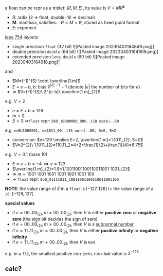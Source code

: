 a float can be repr as a triplet: $(R, M, E)$, its value is $V=MR^{E}$
- $R$: radix (2 => float, double; 10 => decimal)
- $\mathbf{M}$: mantissa, satisfies: $-R < M < R$, stored as fixed point format
- $E$: exponent

[ieee 754](https://en.wikipedia.org/wiki/IEEE_754) layouts
- single precision `float` (32 bit)
	![[Pasted image 20230403164849.png]]
- double precision `double` (64 bit)
	![[Pasted image 20230403164909.png]]
- extended precision `long double` (80 bit)
	![[Pasted image 20230403164918.png]]

and
- $M=(-1)^{S} \cdot \overline{1.m}$
- $E=e-b$, $b$: bias $2^{|e|-1}-1$ (denote $|e|$ the number of bits for $e$)
- => $V=(-1)^{S}\ 2^{e-b}\ \overline{1.m}_{2}$

e.g. $V=2$
- $e=E+b=128$
- $m=0$
- $S=0$
=>`float` repr: `0b0_10000000_000..(18 more)..00`

e.g. `e=0b1000001, m=1011_00..(15 more)..00, S=0, R=2`
- conversion: $e=129 \implies E=2, \overline{1.m}=1.1011_{2}, S=0$
- $V=2^{2}\ 1.1011_{2}=110.11_2=4+2+\frac{1}{2}+\frac{1}{4}=6.75$

e.g. $V=0.1$ (base 10)
- $E=e-b=-4 \implies e=123$
- $\overline{1.m}_{2}=1.6=1.10011001100110011001 1001_{2}$
- => $m=1001\ 1001\ 1001\ 1001\ 1001 \ 1001 \ 100$
- => `float` repr: `0b0_01111011_10011001100110011001100`

**NOTE:** the value range of $E$ in a `float` is $[-127,128]$ != the value range of a `i8`: $[-128,127]$

**special values**
- if $e=00..00_{(2)}, m=00..00_{(2)}$, then $V$ is either **positive zero** or **negative zero** (the sign bit decides the sign of zero)
- if $e=00..00_{(2)}, m\neq 00..00_{(2)}$, then $V$ is a [subnormal number](https://en.wikipedia.org/wiki/Subnormal_number)
- if $e=11..11_{(2)}, m=00..00_{(2)}$, then $V$ is either **positive infinity** or **negative infinity**
- if $e=11..11_{(2)}, m\neq 00..00_{(2)}$, then $V$ is `NaN`

e.g. in a `f32`, the smallest positive non-zero, non-`NaN` value is $2^{-126}$

## calc?